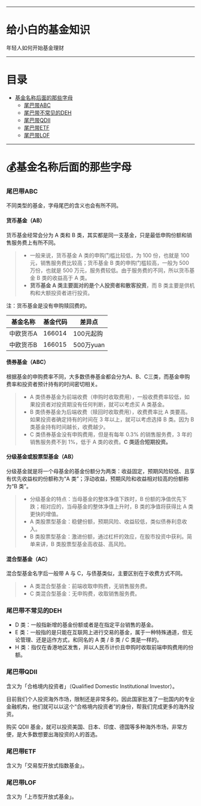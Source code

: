 ***

# 给小白的基金知识

年轻人如何开始基金理财

***

# 目录

<!-- TOC -->

- [基金名称后面的那些字母](#💰基金名称后面的那些字母)
    - [尾巴带ABC](#尾巴带ABC)
    - [尾巴带不常见的DEH](#尾巴带不常见的DEH)
    - [尾巴带QDII](#尾巴带QDII)
    - [尾巴带ETF](#尾巴带ETF)
    - [尾巴带LOF](#尾巴带LOF)

<!-- /TOC -->

***

# 💰基金名称后面的那些字母

### 尾巴带ABC
不同类型的基金，字母尾巴的含义也会有所不同。

#### 货币基金（AB）
货币基金经常会分为 A 类和 B 类，其实都是同一支基金，只是最低申购份额和销售服务费上有所不同。

> - 一般来说，货币基金 A 类的申购门槛比较低，为 100 份，也就是 100 元，销售服务费比较高；货币基金 B 类的申购门槛较高，一般为 500 万份，也就是 500 万元，服务费较低。由于服务费的不同，所以货币基金 B 类的收益高于 A 类。
> - **货币基金 A 类主要面对的是个人投资者和散客投资**，而 B 类主要是供机构和大额投资者进行投资。

注：货币基金是没有申购赎回费的。

| 基金名称 | 基金代码 | 差异点 |
| -- | -- | -- |
| 中欧货币A | 166014 | 100元起购 |
| 中欧货币B | 166015 | 500万yuan |

#### 债券基金（ABC）
根据基金的申购费率不同，大多数债券基金都会分为A、B、C三类，而基金申购费率和投资者预计持有的时间密切相关。

> - A 类债券基金为前端收费（申购时收取费用），一般收费费率较低，如果投资者对投资期没有任何判断，就可以考虑买 A 类基金。
> - B 类债券基金为后端收费（赎回时收取费用），收费费率比 A 类要高。如果投资者确定持有的时间在 3 年以上，就可以考虑选择 B 类。因为 B 类基金持有时间越长，收费越少。
> - C 类债券基金没有申购费用，但是有每年 0.3% 的销售服务费，3 年的销售服务费不到 1%，低于 A 类的收费。**C 类适合短期投资。**

#### 分级基金或股票型基金（AB）
分级基金就是将一个母基金的基金份额分为两类：收益固定，预期风险较低、且享有优先收益权的份额称为“A 类”；浮动收益，预期风险和收益相对较高的份额称为“B 类”。

> - 分级基金的特点：当母基金的整体净值下跌时，B 份额的净值优先下跌；相对应的，当母基金的整体净值上升时，B 类的净值将获得比 A 类更快的增值。
> - A 类股票型基金：稳健份额，预期风险、收益较低，类似债券利息收入。
> - B 类股票型基金：激进份额，通过杠杆的效应，在股市投资中获利。简单来讲，B 类股票型基金高收益、高风险。

#### 混合型基金（AC）
混合型基金名字后一般带 A 与 C，与债基类似，主要区别在于收费方式不同。

> - A 类混合型基金：前端收取申购费，无销售服务费。
> - C 类混合型基金：无申购费，收取销售服务费。


### 尾巴带不常见的DEH

- D 类：一般指新增的基金份额或者是在指定平台销售的基金。
- E 类：一般指的是只能在互联网上进行交易的基金，属于一种特殊通道，但无论管理、还是运作方式，和同名的 A 类 / B 类 / C 类是一样的。
- H 类：指仅在香港地区发售，并以人民币计价且申购时收取前端申购费用的份额。


### 尾巴带QDII
含义为「合格境内投资者」（Qualified Domestic Institutional Investor）。

目前我们个人投资海外市场，限制还是非常多的。因此国家批准了一批国内的专业金融机构，他们就可以以这个“合格境内投资者”的身份，帮我们完成更多的海外投资。

购买 QDII 基金，就可以投资美国、日本、印度、德国等多种海外市场，非常方便，是大多数想要出海投资的人的首选。


### 尾巴带ETF
含义为「交易型开放式指数基金」。


### 尾巴带LOF
含义为「上市型开放式基金」。
